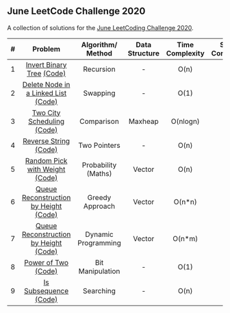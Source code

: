 ## June LeetCode Challenge 2020

A collection of solutions for the [June LeetCoding Challenge 2020](https://leetcode.com/explore/challenge/card/june-leetcoding-challenge/).

| # | Problem | Algorithm/ Method | Data Structure | Time Complexity | Space Complexity |  Difficulty |
|:-:|:-:|:-:|:-:|:-:|:-:|:-:|
| 1 | [Invert Binary Tree](https://leetcode.com/explore/challenge/card/june-leetcoding-challenge/539/week-1-june-1st-june-7th/3347/)  [(Code)](https://github.com/dikshagoyal26/LeetCode-Solutions/blob/master/june-leetcode-challenge/day1_invert_binary_tree.cpp)| Recursion | - | O(n) | O(1) | Easy |
| 2 | [Delete Node in a Linked List](https://leetcode.com/explore/challenge/card/june-leetcoding-challenge/539/week-1-june-1st-june-7th/3348/)  [(Code)](https://github.com/dikshagoyal26/LeetCode-Solutions/blob/master/june-leetcode-challenge/day2_delete_node_in_a_linked_list.cpp)| Swapping | - | O(1) | O(1) | Easy |
| 3 | [Two City Scheduling](https://leetcode.com/explore/challenge/card/june-leetcoding-challenge/539/week-1-june-1st-june-7th/3349/)  [(Code)](https://github.com/dikshagoyal26/LeetCode-Solutions/blob/master/june-leetcode-challenge/day3_two_city_scheduling.cpp)| Comparison | Maxheap | O(nlogn) | O(n) | Easy |
| 4 | [Reverse String](https://leetcode.com/explore/challenge/card/june-leetcoding-challenge/539/week-1-june-1st-june-7th/3350/)  [(Code)](https://github.com/dikshagoyal26/LeetCode-Solutions/blob/master/june-leetcode-challenge/day4_reverse_string.cpp)| Two Pointers | - | O(n) | O(1) | Easy |
| 5 | [Random Pick with Weight](https://leetcode.com/explore/challenge/card/june-leetcoding-challenge/539/week-1-june-1st-june-7th/3351/)  [(Code)](https://github.com/dikshagoyal26/LeetCode-Solutions/blob/master/june-leetcode-challenge/day5_random_pick_with_weight.cpp)| Probability (Maths) | Vector | O(n) | O(n) | Medium |
| 6 | [Queue Reconstruction by Height](https://leetcode.com/explore/challenge/card/june-leetcoding-challenge/539/week-1-june-1st-june-7th/3352/)  [(Code)](https://github.com/dikshagoyal26/LeetCode-Solutions/blob/master/june-leetcode-challenge/day6_queue_reconstruction_by_height.cpp)| Greedy Approach | Vector | O(n*n) | O(n) | Medium |
| 7 | [Queue Reconstruction by Height](https://leetcode.com/explore/challenge/card/june-leetcoding-challenge/539/week-1-june-1st-june-7th/3353/)  [(Code)](https://github.com/dikshagoyal26/LeetCode-Solutions/blob/master/june-leetcode-challenge/day7_coin_change_2.cpp)| Dynamic Programming | Vector | O(n*m) | O(n) | Medium |
| 8 | [Power of Two](https://leetcode.com/explore/challenge/card/june-leetcoding-challenge/540/week-2-june-8th-june-14th/3354/)  [(Code)](https://github.com/dikshagoyal26/LeetCode-Solutions/blob/master/june-leetcode-challenge/day8_power_of_2.cpp)| Bit Manipulation | - | O(1) | O(1) | Easy |
| 9 | [Is Subsequence](https://leetcode.com/explore/challenge/card/june-leetcoding-challenge/540/week-2-june-8th-june-14th/3355/)  [(Code)](https://github.com/dikshagoyal26/LeetCode-Solutions/blob/master/june-leetcode-challenge/day9_is_subsequence.cpp)| Searching | - | O(n) | O(1) | Easy |